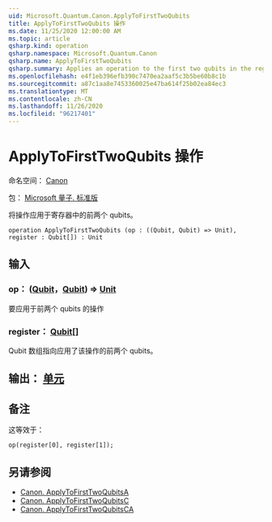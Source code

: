 ```yaml
---
uid: Microsoft.Quantum.Canon.ApplyToFirstTwoQubits
title: ApplyToFirstTwoQubits 操作
ms.date: 11/25/2020 12:00:00 AM
ms.topic: article
qsharp.kind: operation
qsharp.namespace: Microsoft.Quantum.Canon
qsharp.name: ApplyToFirstTwoQubits
qsharp.summary: Applies an operation to the first two qubits in the register.
ms.openlocfilehash: e4f1eb396efb390c7470ea2aaf5c3b5be60b8c1b
ms.sourcegitcommit: a87c1aa8e7453360025e47ba614f25b02ea84ec3
ms.translationtype: MT
ms.contentlocale: zh-CN
ms.lasthandoff: 11/26/2020
ms.locfileid: "96217401"
---
```

# <a name="applytofirsttwoqubits-operation"></a>ApplyToFirstTwoQubits 操作

命名空间： [Canon](xref:Microsoft.Quantum.Canon)

包： [Microsoft 量子. 标准版](https://nuget.org/packages/Microsoft.Quantum.Standard)


将操作应用于寄存器中的前两个 qubits。

```qsharp
operation ApplyToFirstTwoQubits (op : ((Qubit, Qubit) => Unit), register : Qubit[]) : Unit
```


## <a name="input"></a>输入

### <a name="op--qubitqubit--unit"></a>op： ([Qubit](xref:microsoft.quantum.lang-ref.qubit)，[Qubit](xref:microsoft.quantum.lang-ref.qubit)) => [Unit](xref:microsoft.quantum.lang-ref.unit) 

要应用于前两个 qubits 的操作


### <a name="register--qubit"></a>register： [Qubit](xref:microsoft.quantum.lang-ref.qubit)[]

Qubit 数组指向应用了该操作的前两个 qubits。



## <a name="output--unit"></a>输出： [单元](xref:microsoft.quantum.lang-ref.unit)



## <a name="remarks"></a>备注

这等效于：

```qsharp
op(register[0], register[1]);
```

## <a name="see-also"></a>另请参阅

- [Canon. ApplyToFirstTwoQubitsA](xref:Microsoft.Quantum.Canon.ApplyToFirstTwoQubitsA)
- [Canon. ApplyToFirstTwoQubitsC](xref:Microsoft.Quantum.Canon.ApplyToFirstTwoQubitsC)
- [Canon. ApplyToFirstTwoQubitsCA](xref:Microsoft.Quantum.Canon.ApplyToFirstTwoQubitsCA)